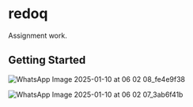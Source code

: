 # redoq

Assignment work.

## Getting Started

![WhatsApp Image 2025-01-10 at 06 02 08_fe4e9f38](https://github.com/user-attachments/assets/97640f1f-351f-4b11-a636-7ee83ede537b)

![WhatsApp Image 2025-01-10 at 06 02 07_3ab6f41b](https://github.com/user-attachments/assets/d7bb7fde-e5c1-45c0-8916-1a0fd18728bc)
